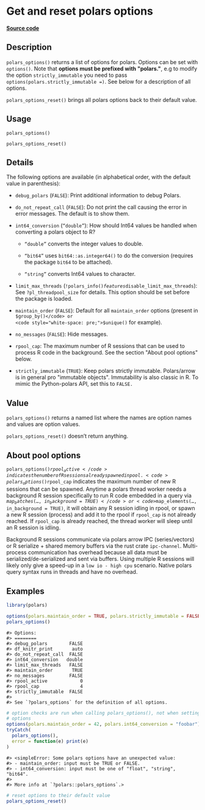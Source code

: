 

# Get and reset polars options

[**Source code**](https://github.com/pola-rs/r-polars/tree/main/R/options.R#L159)

## Description

<code>polars_options()</code> returns a list of options for polars.
Options can be set with <code>options()</code>. Note that
<strong>options must be prefixed with "polars."</strong>, e.g to modify
the option <code>strictly_immutable</code> you need to pass
<code>options(polars.strictly_immutable =)</code>. See below for a
description of all options.

<code>polars_options_reset()</code> brings all polars options back to
their default value.

## Usage

<pre><code class='language-R'>polars_options()

polars_options_reset()
</code></pre>

## Details

The following options are available (in alphabetical order, with the
default value in parenthesis):

<ul>
<li>

<code>debug_polars</code> (<code>FALSE</code>): Print additional
information to debug Polars.

</li>
<li>

<code>do_not_repeat_call</code> (<code>FALSE</code>): Do not print the
call causing the error in error messages. The default is to show them.

</li>
<li>

<code>int64_conversion</code> (<code>“double”</code>): How should Int64
values be handled when converting a polars object to R?

<ul>
<li>

<code>“double”</code> converts the integer values to double.

</li>
<li>

<code>“bit64”</code> uses <code>bit64::as.integer64()</code> to do the
conversion (requires the package <code>bit64</code> to be attached).

</li>
<li>

<code>“string”</code> converts Int64 values to character.

</li>
</ul>
</li>
<li>

<code>limit_max_threads</code>
(<code>!polars_info()$features$disable_limit_max_threads</code>): See
<code>?pl_threadpool_size</code> for details. This option should be set
before the package is loaded.

</li>
<li>

<code>maintain_order</code> (<code>FALSE</code>): Default for all
<code>maintain_order</code> options (present in
<code style="white-space: pre;">$group_by()</code> or
<code style="white-space: pre;">$unique()</code> for example).

</li>
<li>

<code>no_messages</code> (<code>FALSE</code>): Hide messages.

</li>
<li>

<code>rpool_cap</code>: The maximum number of R sessions that can be
used to process R code in the background. See the section "About pool
options" below.

</li>
<li>

<code>strictly_immutable</code> (<code>TRUE</code>): Keep polars
strictly immutable. Polars/arrow is in general pro "immutable objects".
Immutability is also classic in R. To mimic the Python-polars API, set
this to <code>FALSE.</code>

</li>
</ul>

## Value

<code>polars_options()</code> returns a named list where the names are
option names and values are option values.

<code>polars_options_reset()</code> doesn’t return anything.

## About pool options

<code>polars_options()$rpool_active</code> indicates the number of R
sessions already spawned in pool.
<code>polars_options()$rpool_cap</code> indicates the maximum number of
new R sessions that can be spawned. Anytime a polars thread worker needs
a background R session specifically to run R code embedded in a query
via <code>$map_batches(…, in_background = TRUE)</code> or
<code>$map_elements(…, in_background = TRUE)</code>, it will obtain any
R session idling in rpool, or spawn a new R session (process) and add it
to the rpool if <code>rpool_cap</code> is not already reached. If
<code>rpool_cap</code> is already reached, the thread worker will sleep
until an R session is idling.

Background R sessions communicate via polars arrow IPC (series/vectors)
or R serialize + shared memory buffers via the rust crate
<code>ipc-channel</code>. Multi-process communication has overhead
because all data must be serialized/de-serialized and sent via buffers.
Using multiple R sessions will likely only give a speed-up in a
<code style="white-space: pre;">low io - high cpu</code> scenario.
Native polars query syntax runs in threads and have no overhead.

## Examples

``` r
library(polars)

options(polars.maintain_order = TRUE, polars.strictly_immutable = FALSE)
polars_options()
```

    #> Options:
    #> ========                         
    #> debug_polars        FALSE
    #> df_knitr_print       auto
    #> do_not_repeat_call  FALSE
    #> int64_conversion   double
    #> limit_max_threads   FALSE
    #> maintain_order       TRUE
    #> no_messages         FALSE
    #> rpool_active            0
    #> rpool_cap               4
    #> strictly_immutable  FALSE
    #> 
    #> See `?polars_options` for the definition of all options.

``` r
# option checks are run when calling polars_options(), not when setting
# options
options(polars.maintain_order = 42, polars.int64_conversion = "foobar")
tryCatch(
  polars_options(),
  error = function(e) print(e)
)
```

    #> <simpleError: Some polars options have an unexpected value:
    #> - maintain_order: input must be TRUE or FALSE.
    #> - int64_conversion: input must be one of "float", "string", "bit64".
    #> 
    #> More info at `?polars::polars_options`.>

``` r
# reset options to their default value
polars_options_reset()
```
